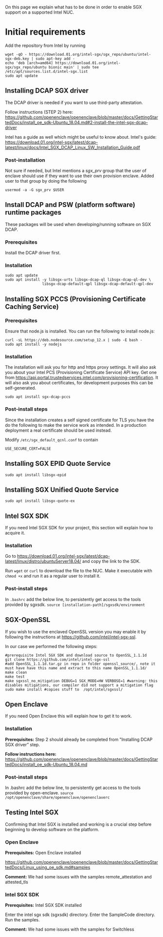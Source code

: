 On this page we explain what has to be done in order to enable SGX support on a supported Intel NUC.

# Initial requirements
Add the repository from Intel by running

```
wget -qO - https://download.01.org/intel-sgx/sgx_repo/ubuntu/intel-sgx-deb.key | sudo apt-key add -
echo 'deb [arch=amd64] https://download.01.org/intel-sgx/sgx_repo/ubuntu bionic main' | sudo tee /etc/apt/sources.list.d/intel-sgx.list
sudo apt update
```

## Installing DCAP SGX driver

The DCAP driver is needed if you want to use third-party attestation.

Follow instructions (STEP 2) here: <https://github.com/openenclave/openenclave/blob/master/docs/GettingStartedDocs/install_oe_sdk-Ubuntu_18.04.md#2-install-the-intel-sgx-dcap-driver>

Intel has a guide as well which might be useful to know about. Intel's guide: <https://download.01.org/intel-sgx/latest/dcap-latest/linux/docs/Intel_SGX_DCAP_Linux_SW_Installation_Guide.pdf>

### Post-installation
Not sure if needed, but Intel mentions a _sgx\_prv_ group that the user of enclave should use if they want to use their own provision enclave. Added user to that group by doing the following

`usermod -a -G sgx_prv $USER`

## Install DCAP and PSW (platform software) runtime packages

These packages will be used when developing/running software on SGX DCAP.

### Prerequisites

Install the DCAP driver first.

### Installation

```
sudo apt update
sudo apt install -y libsgx-urts libsgx-dcap-ql libsgx-dcap-ql-dev \
                 libsgx-dcap-default-qpl libsgx-dcap-default-qpl-dev
```

## Installing SGX PCCS (Provisioning Certificate Caching Service)

### Prerequisites

Ensure that node.js is installed. You can run the following to install node.js:

```
curl -sL https://deb.nodesource.com/setup_12.x | sudo -E bash -
sudo apt install -y nodejs
```

### Installation

The installation will ask you for http and https proxy settings. It will also ask you about your Intel PCS (Provisioning Certificate Service) API key. Get one from <https://api.portal.trustedservices.intel.com/provisioning-certification>. It will also ask you about certificates, for development purposes this can be self-generated.

`sudo apt install sgx-dcap-pccs`

### Post-install steps
Since the installation creates a self signed certificate for TLS you have the do the following to make the service work as intended. In a production deployment a real certificate should be used instead.

Modify `/etc/sgx_default_qcnl.conf` to contain

`USE_SECURE_CERT=FALSE`

## Installing SGX EPID Quote Service

`sudo apt install libsgx-epid`

## Installing SGX Unified Quote Service

`sudo apt install libsgx-quote-ex`

## Intel SGX SDK
If you need Intel SGX SDK for your project, this section will explain how to acquire it.

### Installation
Go to <https://download.01.org/intel-sgx/latest/dcap-latest/linux/distro/ubuntuServer18.04/> and copy the link to the SDK.

Run `wget` or `curl` to download the file to the NUC. Make it executable with `chmod +x` and run it as a regular user to install it.

### Post-install steps

In `.bashrc` add the below line, to persistently get access to the tools provided by sgxsdk.
`source [installation-path]/sgxsdk/environment`

## SGX-OpenSSL
If you wish to use the enclaved OpenSSL version you may enable it by following the instructions at <https://github.com/intel/intel-sgx-ssl>.

In our case we performed the following steps:

```
#prerequisite Intel SGX SDK and download source to OpenSSL_1.1.1d
git clone https://github.com/intel/intel-sgx-ssl
#add OpenSSL_1.1.1d.tar.gz in repo in folder openssl_source/, note it must have have this name and extract to this name OpenSSL_1.1.1d/
make clean
make test
make sgxssl_no_mitigation DEBUG=1 SGX_MODE=HW VERBOSE=1 #warning: this disables mitigations, our compiler did not support a mitigation flag
sudo make install #copies stuff to  /opt/intel/sgxssl/
```

## Open Enclave
If you need Open Enclave this will explain how to get it to work.

### Installation
**Prerequisites:** Step 2 should already be completed from "Installing DCAP SGX driver” step.

**Follow instructions here:**
<https://github.com/openenclave/openenclave/blob/master/docs/GettingStartedDocs/install_oe_sdk-Ubuntu_18.04.md>

### Post-install steps
In .bashrc add the below line, to persistently get access to the tools provided by open-enclave.
`source /opt/openenclave/share/openenclave/openenclaverc`

## Testing Intel SGX

Confirming that Intel SGX is installed and working is a crucial step before beginning to develop software on the platform.

### Open Enclave

**Prerequisites:** Open Enclave installed

<https://github.com/openenclave/openenclave/blob/master/docs/GettingStartedDocs/Linux_using_oe_sdk.md#samples>

**Comment:** We had some issues with the samples remote_attestation and attested_tls

### Intel SGX SDK

**Prerequisites:** Intel SGX SDK installed

Enter the intel sgx sdk (sgxsdk) directory. Enter the SampleCode directory. Run the samples.

**Comment:** We had some issues with the samples for Switchless

